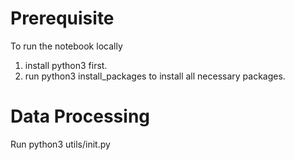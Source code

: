 # Prerequisite
To run the notebook locally
1. install python3 first.
2. run python3 install_packages to install all necessary packages.

# Data Processing
Run python3 utils/init.py
